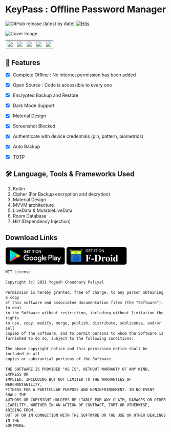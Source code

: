 # KeyPass : Offline Password Manager

![GitHub release (latest by date)](https://img.shields.io/github/v/release/yogeshpaliyal/KeyPass?style=for-the-badge)
[![Hits](https://hits.seeyoufarm.com/api/count/incr/badge.svg?url=https%3A%2F%2Fgithub.com%2Fyogeshpaliyal%2FKeyPass&count_bg=%2379C83D&title_bg=%23555555&icon=&icon_color=%23E7E7E7&title=hits&edge_flat=true)](https://yogeshpaliyal.com)

![Cover Image](https://github.com/yogeshpaliyal/KeyPass/raw/master/images/KeyPass%20Cover.jpg)

|  |  |  |  |  |
|--|--|--|--|--|
|<img src ="https://github.com/yogeshpaliyal/KeyPass/blob/master/images/image1.png?raw=true" width="100%"/>|<img src ="https://github.com/yogeshpaliyal/KeyPass/blob/master/images/image2.png?raw=true" width="100%"/>|<img src ="https://github.com/yogeshpaliyal/KeyPass/blob/master/images/image3.png?raw=true" width="100%"/>|<img src ="https://github.com/yogeshpaliyal/KeyPass/blob/master/images/image4.png?raw=true" width="100%"/> |<img src ="https://github.com/yogeshpaliyal/KeyPass/blob/master/images/image5.png?raw=true" width="100%"/> 





## 🤩 Features
- [x] Complete Offline : No internet permission has been added   
- [x]  Open Source : Code is accessible to every one  
- [x]  Encrypted Backup and Restore
- [x] Dark Mode Support
- [x] Material Design
- [x] Screenshot Blocked
- [x] Authenticate with device credentials (pin, pattern, biometrics)
- [x] Auto Backup
- [x] TOTP


## 🛠️ Language, Tools & Frameworks Used
 1. Kotlin
 2. Cipher (For Backup encryption and decrytion)
 3. Material Design
 4. MVVM architecture
 5. LiveData & MutableLiveData
 6. Room Database
 7. Hilt (Dependency Injection)


## Download Links   
<a href='https://play.google.com/store/apps/details?id=com.yogeshpaliyal.keypass'><img align='center' height='55' src='./icons/google_play_badge.png'></a>
<a href='https://f-droid.org/en/packages/com.yogeshpaliyal.keypass/'><img align='center' alt='Get it on F-Droid' src='./icons/fdroid_badge.png' height="55"/></a>  


```
MIT License

Copyright (c) 2021 Yogesh Choudhary Paliyal

Permission is hereby granted, free of charge, to any person obtaining a copy
of this software and associated documentation files (the "Software"), to deal
in the Software without restriction, including without limitation the rights
to use, copy, modify, merge, publish, distribute, sublicense, and/or sell
copies of the Software, and to permit persons to whom the Software is
furnished to do so, subject to the following conditions:

The above copyright notice and this permission notice shall be included in all
copies or substantial portions of the Software.

THE SOFTWARE IS PROVIDED "AS IS", WITHOUT WARRANTY OF ANY KIND, EXPRESS OR
IMPLIED, INCLUDING BUT NOT LIMITED TO THE WARRANTIES OF MERCHANTABILITY,
FITNESS FOR A PARTICULAR PURPOSE AND NONINFRINGEMENT. IN NO EVENT SHALL THE
AUTHORS OR COPYRIGHT HOLDERS BE LIABLE FOR ANY CLAIM, DAMAGES OR OTHER
LIABILITY, WHETHER IN AN ACTION OF CONTRACT, TORT OR OTHERWISE, ARISING FROM,
OUT OF OR IN CONNECTION WITH THE SOFTWARE OR THE USE OR OTHER DEALINGS IN THE
SOFTWARE.
```

